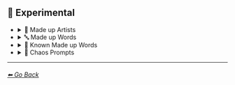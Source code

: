## 🧪 Experimental

- <details><summary>📔 Made up Artists</summary><p>

    | Keyword        | Image      |
    | ------------- |:-------------:|
	| Painted by Vincent Bob Gray | <img src="https://github.com/willwulfken/MidJourney-Styles-and-Keywords/blob/main/Images/Experimental/Made_Up_Artists/sphere_Painted_by_Vincent_Bob_Gray.png?raw=true" width="256" /> |
	| Painted by Redrick J Hubedrin | <img src="https://github.com/willwulfken/MidJourney-Styles-and-Keywords/blob/main/Images/Experimental/Made_Up_Artists/sphere_Painted_by_Redrick_J_Hubedrin.png?raw=true" width="256" /> |
	| Painted by Leandrew Bengolstein | <img src="https://github.com/willwulfken/MidJourney-Styles-and-Keywords/blob/main/Images/Experimental/Made_Up_Artists/sphere_Painted_by_Leandrew_Bengolstein.png?raw=true" width="256" /> |
	| Art by Rickolas Veneyfield | <img src="https://github.com/willwulfken/MidJourney-Styles-and-Keywords/blob/main/Images/Experimental/Made_Up_Artists/sphere_Art_by_Rickolas_Veneyfield.png?raw=true" width="256" /> |
	| Art by Gandelif Jamarison | <img src="https://github.com/willwulfken/MidJourney-Styles-and-Keywords/blob/main/Images/Experimental/Made_Up_Artists/sphere_Art_by_Gandelif_Jamarison.png?raw=true" width="256" /> |
	
  </p></details>



- <details><summary>🔤 Made up Words</summary><p>

	| Keyword        | Image      |
    | ------------- |:-------------:|
	| Flash-Traced | <img src="https://github.com/willwulfken/MidJourney-Styles-and-Keywords/blob/main/Images/Experimental/Made_Up_Words/sphere_Flash-Traced.png?raw=true" width="256" /> |
	| Glimmer-Traced | <img src="https://github.com/willwulfken/MidJourney-Styles-and-Keywords/blob/main/Images/Experimental/Made_Up_Words/sphere_Glimmer-Traced.png?raw=true" width="256" /> |
	| Halometric Patterns | <img src="https://github.com/willwulfken/MidJourney-Styles-and-Keywords/blob/main/Images/Experimental/Made_Up_Words/sphere_Halometric_Patterns.png?raw=true" width="256" /> |
	| Lumametric | <img src="https://github.com/willwulfken/MidJourney-Styles-and-Keywords/blob/main/Images/Experimental/Made_Up_Words/sphere_Lumametric.png?raw=true" width="256" /> |
	| Nortonious | <img src="https://github.com/willwulfken/MidJourney-Styles-and-Keywords/blob/main/Images/Experimental/Made_Up_Words/sphere_Nortonious.png?raw=true" width="256" /> |
	| Proporastable | <img src="https://github.com/willwulfken/MidJourney-Styles-and-Keywords/blob/main/Images/Experimental/Made_Up_Words/sphere_Proporastable.png?raw=true" width="256" /> |
	| Prospeartented | <img src="https://github.com/willwulfken/MidJourney-Styles-and-Keywords/blob/main/Images/Experimental/Made_Up_Words/sphere_Prospeartented.png?raw=true" width="256" /> |
	| Psychromvolucence | <img src="https://github.com/willwulfken/MidJourney-Styles-and-Keywords/blob/main/Images/Experimental/Made_Up_Words/sphere_Psychromvolucence.png?raw=true" width="256" /> |
	| Shimmavolucent | <img src="https://github.com/willwulfken/MidJourney-Styles-and-Keywords/blob/main/Images/Experimental/Made_Up_Words/sphere_Shimmavolucent.png?raw=true" width="256" /> |
	| Transchromacy | <img src="https://github.com/willwulfken/MidJourney-Styles-and-Keywords/blob/main/Images/Experimental/Made_Up_Words/sphere_Transchromacy.png?raw=true" width="256" /> |

  </p></details>



- <details><summary>📓 Known Made up Words</summary><p>

	| Keyword        | Image      |
    | ------------- |:-------------:|
	| Supercalifragilisticexpialidocious | <img src="https://github.com/willwulfken/MidJourney-Styles-and-Keywords/blob/main/Images/Experimental/Made_Up_Words/sphere_Supercalifragilisticexpialidocious.png?raw=true" width="256" /> |
	| Fiddlededee | <img src="https://github.com/willwulfken/MidJourney-Styles-and-Keywords/blob/main/Images/Experimental/Made_Up_Words/sphere_Fiddlededee.png?raw=true" width="256" /> |

  </p></details>



- <details><summary>🔣 Chaos Prompts</summary><p>

	| Keyword        | Image      |
    | ------------- |:-------------:|
	| qwje90qhj329r | <img src="https://github.com/willwulfken/MidJourney-Styles-and-Keywords/blob/main/Images/Experimental/Chaos_Prompts/sphere_qwje90qhj329r.png?raw=true" width="256" /> |

  </p></details>


---
###### [⬅ Go Back](https://github.com/willwulfken/MidJourney-Styles-and-Keywords/blob/main/README.md)